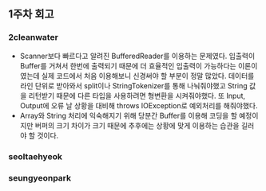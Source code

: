 ## 1주차 회고

### 2cleanwater
- Scanner보다 빠르다고 알려진 BufferedReader를 이용하는 문제였다.
입출력이 Buffer를 거쳐서 한번에 출력되기 때문에 더 효율적인 입출력이 가능하다는 이론이였는데
실제 코드에서 처음 이용해보니 신경써야 할 부분이 정말 많았다.
데이터를 라인 단위로 받아와서 split이나 StringTokenizer를 통해 나눠줘야했고
String 값을 리턴받기 때문에 다른 타입을 사용하려면 형변환을 시켜줘야했다.
또 Input, Output에 오류 날 상황을 대비해 throws IOException로 예외처리를 해줘야했다.
- Array와 String 처리에 익숙해지기 위해 당분간 Buffer를 이용해 코딩을 할 예정이지만 
버퍼의 크기 차이가 크기 때문에 추후에는 상황에 맞게 이용하는 습관을 길러야 할 것이다.

### seoltaehyeok

### seungyeonpark
